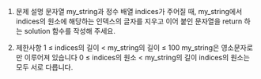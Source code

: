 1. 문제 설명
   문자열 my_string과 정수 배열 indices가 주어질 때, my_string에서 indices의 원소에 해당하는 인덱스의 글자를 지우고 이어 붙인 문자열을 return 하는 solution 함수를 작성해 주세요.

2. 제한사항
   1 ≤ indices의 길이 < my_string의 길이 ≤ 100
   my_string은 영소문자로만 이루어져 있습니다
   0 ≤ indices의 원소 < my_string의 길이
   indices의 원소는 모두 서로 다릅니다.
